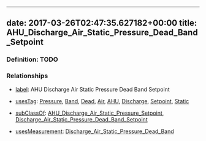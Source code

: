 
---
date: 2017-03-26T02:47:35.627182+00:00
title: AHU_Discharge_Air_Static_Pressure_Dead_Band_Setpoint
---
### Definition: TODO

### Relationships

* [label](http://www.w3.org/2000/01/rdf-schema#label): AHU Discharge Air Static Pressure Dead Band Setpoint

* [usesTag](https://brickschema.org/schema/1.0/BrickFrame#usesTag): [Pressure](https://brickschema.org/schema/1.0/BrickTag#Pressure), [Band](https://brickschema.org/schema/1.0/BrickTag#Band), [Dead](https://brickschema.org/schema/1.0/BrickTag#Dead), [Air](https://brickschema.org/schema/1.0/BrickTag#Air), [AHU](https://brickschema.org/schema/1.0/BrickTag#AHU), [Discharge](https://brickschema.org/schema/1.0/BrickTag#Discharge), [Setpoint](https://brickschema.org/schema/1.0/BrickTag#Setpoint), [Static](https://brickschema.org/schema/1.0/BrickTag#Static)

* [subClassOf](http://www.w3.org/2000/01/rdf-schema#subClassOf): [AHU_Discharge_Air_Static_Pressure_Setpoint](https://brickschema.org/schema/1.0/Brick#AHU_Discharge_Air_Static_Pressure_Setpoint), [Discharge_Air_Static_Pressure_Dead_Band_Setpoint](https://brickschema.org/schema/1.0/Brick#Discharge_Air_Static_Pressure_Dead_Band_Setpoint)

* [usesMeasurement](https://brickschema.org/schema/1.0/BrickFrame#usesMeasurement): [Discharge_Air_Static_Pressure_Dead_Band](https://brickschema.org/schema/1.0/Brick#Discharge_Air_Static_Pressure_Dead_Band)
